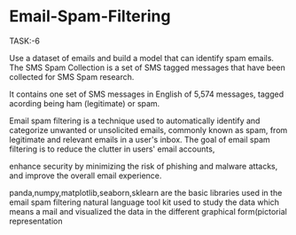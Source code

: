 # Email-Spam-Filtering



TASK:-6

Use a dataset of emails and build a model that can identify spam emails. The SMS Spam Collection is a set of SMS tagged messages that have been collected for SMS Spam research.

It contains one set of SMS messages in English of 5,574 messages, tagged acording being ham (legitimate) or spam.

Email spam filtering is a technique used to automatically identify and categorize unwanted or unsolicited emails, commonly known as spam, from legitimate and relevant emails in a user's inbox. The goal of email spam filtering is to reduce the clutter in users' email accounts,

enhance security by minimizing the risk of phishing and malware attacks, and improve the overall email experience.

panda,numpy,matplotlib,seaborn,sklearn are the basic libraries used in the email spam filtering natural language tool kit used to study the data which means a mail and visualized the data in the different graphical form(pictorial representation

